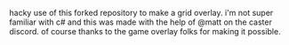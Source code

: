 hacky use of this forked repository to make a grid overlay. i'm not super familiar with c# and this was made with the help of @matt on the caster discord. of course thanks to the game overlay folks for making it possible.
